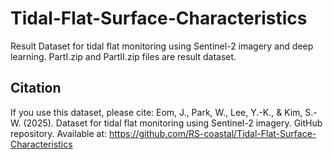 # Tidal-Flat-Surface-Characteristics
Result Dataset for tidal flat monitoring using Sentinel-2 imagery and deep learning.
PartI.zip and PartII.zip files are result dataset.

## Citation

If you use this dataset, please cite:
Eom, J., Park, W., Lee, Y.-K., & Kim, S.-W. (2025). Dataset for tidal flat monitoring using Sentinel-2 imagery. GitHub repository. Available at: https://github.com/RS-coastal/Tidal-Flat-Surface-Characteristics
